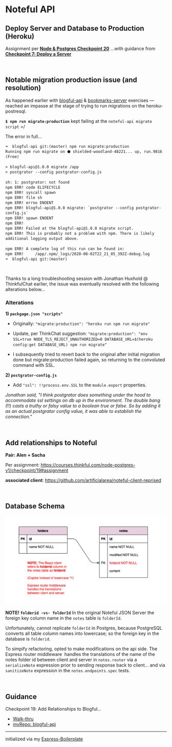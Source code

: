 # Noteful API

## Deploy Server and Database to Production (Heroku)

Assignment per [**Node & Postgres Checkpoint 20**](https://courses.thinkful.com/node-postgres-v1/checkpoint/20#assignment) ...with guidance from [**Checkpoint 7: Deploy a Server**](https://courses.thinkful.com/node-postgres-v1/checkpoint/7)

<br /> 

## Notable migration production issue (and resolution)

As happened earlier with [blogful-api](https://github.com/artificialarea/blogful-api/blob/master/README.md) & [bookmarks-server](https://github.com/artificialarea/bookmarks-server/blob/master/README.md) exercises — reached an impasse at the stage of trying to run migrations on the heroku-postresql.

**`$ npm run migrate:production`** kept failing at the `noteful-api migrate script` =/

The error in full...
```
➜  blogful-api git:(master) npm run migrate:production
Running npm run migrate on ⬢ shielded-woodland-48221... up, run.9816 (Free)

> blogful-api@1.0.0 migrate /app
> postgrator --config postgrator-config.js

sh: 1: postgrator: not found
npm ERR! code ELIFECYCLE
npm ERR! syscall spawn
npm ERR! file sh
npm ERR! errno ENOENT
npm ERR! blogful-api@1.0.0 migrate: `postgrator --config postgrator-config.js`
npm ERR! spawn ENOENT
npm ERR! 
npm ERR! Failed at the blogful-api@1.0.0 migrate script.
npm ERR! This is probably not a problem with npm. There is likely additional logging output above.

npm ERR! A complete log of this run can be found in:
npm ERR!     /app/.npm/_logs/2020-08-02T22_21_05_392Z-debug.log
➜  blogful-api git:(master)
```

<br />

Thanks to a long troubleshooting session with Jonathan Huxhold @ ThinkfulChat earlier, the issue was eventually resolved with the following alterations below...

### Alterations 

**1) `packgage.json "scripts"`**

* Originally:
`"migrate:production": "heroku run npm run migrate"`

* Update, per ThinkChat suggestion:
`"migrate:production": "env SSL=true NODE_TLS_REJECT_UNAUTHORIZED=0 DATABASE_URL=$(heroku config:get DATABASE_URL) npm run migrate"`

* I subsequently tried to revert back to the original after initial migration done but migrate:production failed again, so returning to the convoluted command with SSL.

**2) `postgrator-config.js`**

* Add `"ssl": !!process.env.SSL` to the `module.export` properties.

_Jonathan said, "I think postgrator does something under the hood to accommodate ssl settings on db up in the environment. The double bang (!!) casts a truthy or falsy value to a boolean true or false. So by adding it as an actual postgrator config value, it was able to establish the connection."_

<br />

## Add relationships to Noteful
**Pair: Alen + Sacha**

Per assignment: https://courses.thinkful.com/node-postgres-v1/checkpoint/19#assignment

**associated client**: https://github.com/artificialarea/noteful-client-reprised

<br />

## Database Schema
![Noteful API Entity Relationship Diagram](/migrations/erd-noteful.png)

**NOTE! `folderid -vs- folderId`** In the original Noteful JSON Server the foreign key column name in the `notes` table is `folderId`.

Unfortunately, cannot replicate `folderId` in Postgres, because PostgreSQL converts all table column names into lowercase; so the foreign key in the database is `folderid`.

To simpify refactoring, opted to make modifications on the api side. The Express router middleware 
handles the translations of the name of the notes folder id between client and server in `notes.router` via a `serializeNote` expression prior to sending response back to client... and via `sanitizeNote` expression in the `notes.endpoints.spec` tests.

<br />

## Guidance
Checkpoint 19: Add Relationships to Blogful...
* [Walk-thru](https://courses.thinkful.com/node-postgres-v1/checkpoint/19)
* [myRepo: blogful-api](https://github.com/artificialarea/blogful-api)

<hr />

initialized via my [Express-Boilerplate](https://github.com/artificialarea/express-boilerplate)

